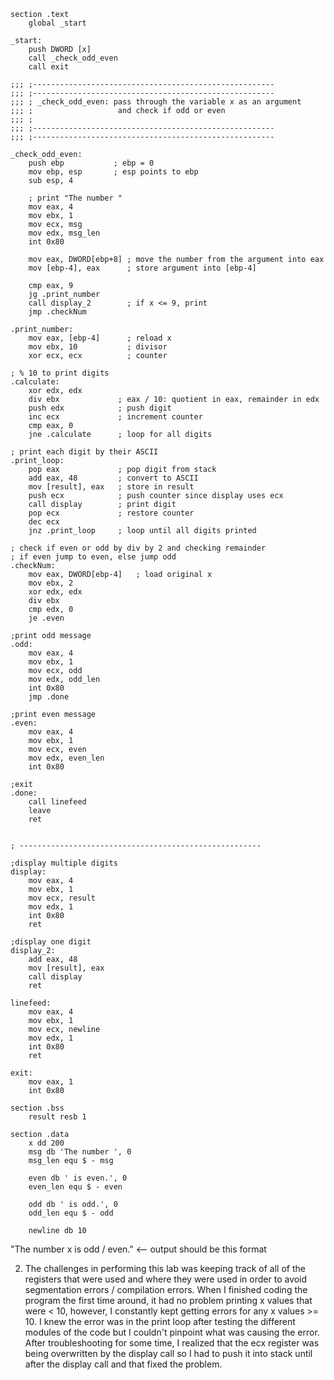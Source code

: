 ```assembly
section .text
	global _start

_start:
	push DWORD [x]
	call _check_odd_even
	call exit

;;; ;------------------------------------------------------
;;; ;------------------------------------------------------
;;; ; _check_odd_even: pass through the variable x as an argument
;;; ; 					and check if odd or even
;;; ;
;;; ;------------------------------------------------------
;;; ;------------------------------------------------------

_check_odd_even:
	push ebp	       ; ebp = 0
	mov ebp, esp       ; esp points to ebp
	sub esp, 4

    ; print "The number "
    mov eax, 4
    mov ebx, 1
    mov ecx, msg
    mov edx, msg_len
    int 0x80
    
    mov eax, DWORD[ebp+8] ; move the number from the argument into eax
    mov [ebp-4], eax      ; store argument into [ebp-4]

    cmp eax, 9
    jg .print_number
    call display_2        ; if x <= 9, print
    jmp .checkNum

.print_number:
    mov eax, [ebp-4]      ; reload x
    mov ebx, 10           ; divisor
    xor ecx, ecx          ; counter 

; % 10 to print digits
.calculate:
    xor edx, edx
    div ebx             ; eax / 10: quotient in eax, remainder in edx
    push edx            ; push digit
    inc ecx             ; increment counter
    cmp eax, 0
    jne .calculate      ; loop for all digits

; print each digit by their ASCII
.print_loop:
    pop eax             ; pop digit from stack
    add eax, 48         ; convert to ASCII
    mov [result], eax   ; store in result
    push ecx            ; push counter since display uses ecx
    call display        ; print digit
    pop ecx             ; restore counter
    dec ecx             
    jnz .print_loop     ; loop until all digits printed

; check if even or odd by div by 2 and checking remainder
; if even jump to even, else jump odd
.checkNum:
    mov eax, DWORD[ebp-4]   ; load original x
    mov ebx, 2
    xor edx, edx
    div ebx
    cmp edx, 0
    je .even

;print odd message
.odd:
    mov eax, 4
    mov ebx, 1
    mov ecx, odd
    mov edx, odd_len
    int 0x80
    jmp .done

;print even message
.even:
    mov eax, 4
    mov ebx, 1
    mov ecx, even
    mov edx, even_len
    int 0x80

;exit
.done:
    call linefeed
    leave
    ret
	

; ------------------------------------------------------

;display multiple digits
display:
    mov eax, 4
    mov ebx, 1
    mov ecx, result
    mov edx, 1
    int 0x80
    ret

;display one digit
display_2:
    add eax, 48
    mov [result], eax
    call display
    ret

linefeed:
    mov eax, 4
    mov ebx, 1
    mov ecx, newline
    mov edx, 1
    int 0x80
    ret
	
exit:
	mov eax, 1
	int 0x80

section .bss
    result resb 1
	
section .data
	x dd 200
    msg db 'The number ', 0
    msg_len equ $ - msg

    even db ' is even.', 0
    even_len equ $ - even

    odd db ' is odd.', 0
    odd_len equ $ - odd

    newline db 10
```



"The number x is odd / even." <-- output should be this format

2. The challenges in performing this lab was keeping track of all of the registers that were used and where they were used in order to avoid segmentation errors / compilation errors. When I finished coding the program the first time around, it had no problem printing x values that were < 10, however, I constantly kept getting errors for any x values >= 10. I knew the error was in the print loop after testing the different modules of the code but I couldn't pinpoint what was causing the error. After troubleshooting for some time, I realized that the ecx register was being overwritten by the display call so I had to push it into stack until after the display call and that fixed the problem.

